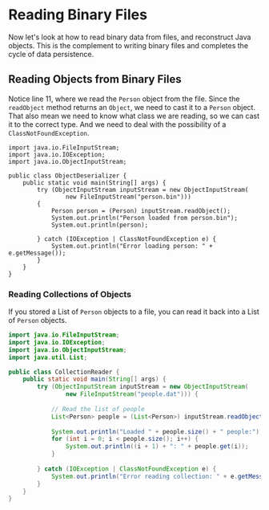 # Reading Binary Files

Now let's look at how to read binary data from files, and reconstruct Java objects. This is the complement to writing binary files and completes the cycle of data persistence.


## Reading Objects from Binary Files

Notice line 11, where we read the `Person` object from the file. Since the `readObject` method returns an `Object`, we need to cast it to a `Person` object.\
That also mean we need to know what class we are reading, so we can cast it to the correct type. And we need to deal with the possibility of a `ClassNotFoundException`.

```java{11}
import java.io.FileInputStream;
import java.io.IOException;
import java.io.ObjectInputStream;

public class ObjectDeserializer {
    public static void main(String[] args) {
        try (ObjectInputStream inputStream = new ObjectInputStream(
                new FileInputStream("person.bin"))) 
        {
            Person person = (Person) inputStream.readObject();
            System.out.println("Person loaded from person.bin");
            System.out.println(person);
            
        } catch (IOException | ClassNotFoundException e) {
            System.out.println("Error loading person: " + e.getMessage());
        }
    }
}
```



### Reading Collections of Objects

If you stored a List of `Person` objects to a file, you can read it back into a List of `Person` objects.

```java
import java.io.FileInputStream;
import java.io.IOException;
import java.io.ObjectInputStream;
import java.util.List;

public class CollectionReader {
    public static void main(String[] args) {
        try (ObjectInputStream inputStream = new ObjectInputStream(
                new FileInputStream("people.dat"))) {
            
            // Read the list of people
            List<Person> people = (List<Person>) inputStream.readObject();
            
            System.out.println("Loaded " + people.size() + " people:");
            for (int i = 0; i < people.size(); i++) {
                System.out.println((i + 1) + ": " + people.get(i));
            }
            
        } catch (IOException | ClassNotFoundException e) {
            System.out.println("Error reading collection: " + e.getMessage());
        }
    }
}
```
